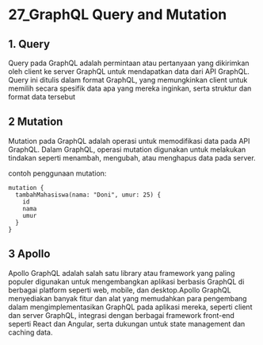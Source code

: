 <h1>27_GraphQL Query and Mutation</h1>

<h2>1. Query</h2> 

Query pada GraphQL adalah permintaan atau pertanyaan yang dikirimkan oleh client ke server GraphQL untuk mendapatkan data dari API GraphQL. Query ini ditulis dalam format GraphQL, yang memungkinkan client untuk memilih secara spesifik data apa yang mereka inginkan, serta struktur dan format data tersebut

<h2>2 Mutation </h2>

Mutation pada GraphQL adalah operasi untuk memodifikasi data pada API GraphQL. Dalam GraphQL, operasi mutation digunakan untuk melakukan tindakan seperti menambah, mengubah, atau menghapus data pada server.

contoh penggunaan mutation:
```
mutation {
  tambahMahasiswa(nama: "Doni", umur: 25) {
    id
    nama
    umur
  }
}
```

<h2>3 Apollo </h2>
Apollo GraphQL adalah salah satu library atau framework yang paling populer digunakan untuk mengembangkan aplikasi berbasis GraphQL di berbagai platform seperti web, mobile, dan desktop.Apollo GraphQL menyediakan banyak fitur dan alat yang memudahkan para pengembang dalam mengimplementasikan GraphQL pada aplikasi mereka, seperti client dan server GraphQL, integrasi dengan berbagai framework front-end seperti React dan Angular, serta dukungan untuk state management dan caching data.
